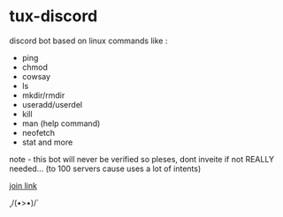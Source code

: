 # tux-discord

discord bot based on linux commands like :
+ ping
+ chmod
+ cowsay
+ ls
+ mkdir/rmdir
+ useradd/userdel
+ kill
+ man (help command)
+ neofetch
+ stat
and more

note - this bot will never be verified so pleses, dont inveite if not REALLY needed... (to 100 servers cause uses a lot of intents)

[join link](https://discord.com/api/oauth2/authorize?client_id=853348957953982502&permissions=8&scope=bot)

˛/(•>•)/`